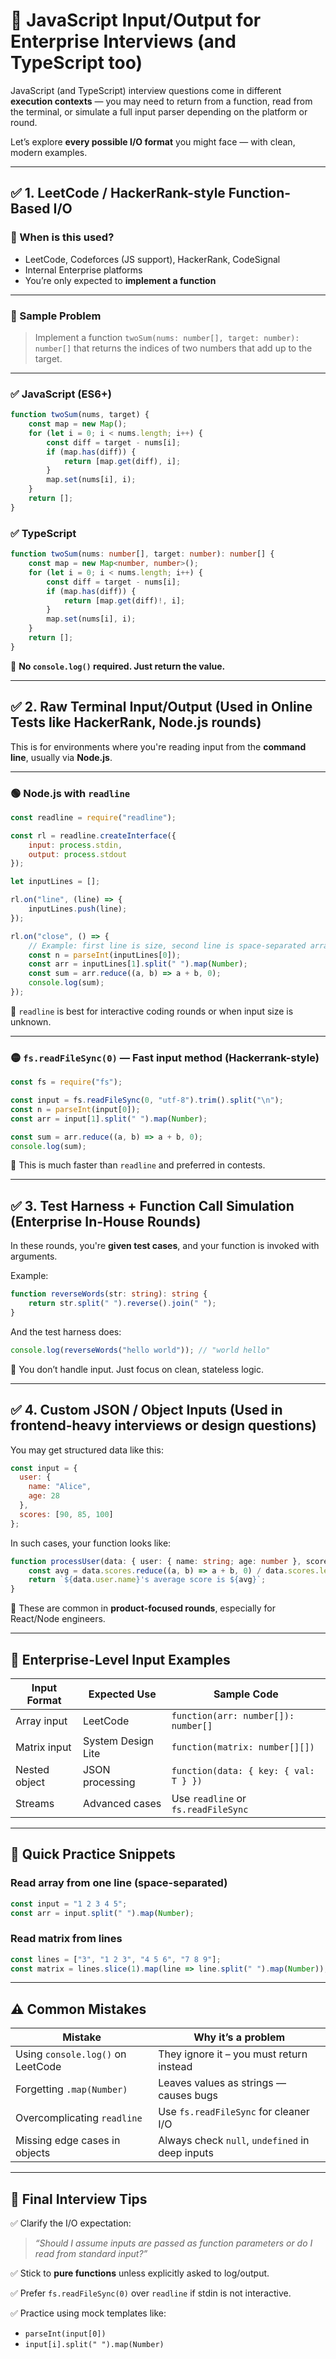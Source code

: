 

# 📘 JavaScript Input/Output for Enterprise Interviews (and TypeScript too)

JavaScript (and TypeScript) interview questions come in different **execution contexts** — you may need to return from a function, read from the terminal, or simulate a full input parser depending on the platform or round.

Let’s explore **every possible I/O format** you might face — with clean, modern examples.

---

## ✅ 1. LeetCode / HackerRank-style Function-Based I/O

### 🔸 When is this used?

* LeetCode, Codeforces (JS support), HackerRank, CodeSignal
* Internal Enterprise platforms
* You’re only expected to **implement a function**

---

### 🧪 Sample Problem

> Implement a function `twoSum(nums: number[], target: number): number[]` that returns the indices of two numbers that add up to the target.

---

### ✅ JavaScript (ES6+)

```js
function twoSum(nums, target) {
    const map = new Map();
    for (let i = 0; i < nums.length; i++) {
        const diff = target - nums[i];
        if (map.has(diff)) {
            return [map.get(diff), i];
        }
        map.set(nums[i], i);
    }
    return [];
}
```

### ✅ TypeScript

```ts
function twoSum(nums: number[], target: number): number[] {
    const map = new Map<number, number>();
    for (let i = 0; i < nums.length; i++) {
        const diff = target - nums[i];
        if (map.has(diff)) {
            return [map.get(diff)!, i];
        }
        map.set(nums[i], i);
    }
    return [];
}
```

🧠 **No `console.log()` required. Just return the value.**

---

## ✅ 2. Raw Terminal Input/Output (Used in Online Tests like HackerRank, Node.js rounds)

This is for environments where you're reading input from the **command line**, usually via **Node.js**.

---

### 🟢 Node.js with `readline`

```js
const readline = require("readline");

const rl = readline.createInterface({
    input: process.stdin,
    output: process.stdout
});

let inputLines = [];

rl.on("line", (line) => {
    inputLines.push(line);
});

rl.on("close", () => {
    // Example: first line is size, second line is space-separated array
    const n = parseInt(inputLines[0]);
    const arr = inputLines[1].split(" ").map(Number);
    const sum = arr.reduce((a, b) => a + b, 0);
    console.log(sum);
});
```

🧠 `readline` is best for interactive coding rounds or when input size is unknown.

---

### 🟡 `fs.readFileSync(0)` — Fast input method (Hackerrank-style)

```js
const fs = require("fs");

const input = fs.readFileSync(0, "utf-8").trim().split("\n");
const n = parseInt(input[0]);
const arr = input[1].split(" ").map(Number);

const sum = arr.reduce((a, b) => a + b, 0);
console.log(sum);
```

🧠 This is much faster than `readline` and preferred in contests.

---

## ✅ 3. Test Harness + Function Call Simulation (Enterprise In-House Rounds)

In these rounds, you're **given test cases**, and your function is invoked with arguments.

Example:

```ts
function reverseWords(str: string): string {
    return str.split(" ").reverse().join(" ");
}
```

And the test harness does:

```ts
console.log(reverseWords("hello world")); // "world hello"
```

🧠 You don’t handle input. Just focus on clean, stateless logic.

---

## ✅ 4. Custom JSON / Object Inputs (Used in frontend-heavy interviews or design questions)

You may get structured data like this:

```js
const input = {
  user: {
    name: "Alice",
    age: 28
  },
  scores: [90, 85, 100]
};
```

In such cases, your function looks like:

```ts
function processUser(data: { user: { name: string; age: number }, scores: number[] }): string {
    const avg = data.scores.reduce((a, b) => a + b, 0) / data.scores.length;
    return `${data.user.name}'s average score is ${avg}`;
}
```

🧠 These are common in **product-focused rounds**, especially for React/Node engineers.

---

## 🧪 Enterprise-Level Input Examples

| Input Format  | Expected Use       | Sample Code                           |
| ------------- | ------------------ | ------------------------------------- |
| Array input   | LeetCode           | `function(arr: number[]): number[]`   |
| Matrix input  | System Design Lite | `function(matrix: number[][])`        |
| Nested object | JSON processing    | `function(data: { key: { val: T } })` |
| Streams       | Advanced cases     | Use `readline` or `fs.readFileSync`   |

---

## 🧾 Quick Practice Snippets

### Read array from one line (space-separated)

```ts
const input = "1 2 3 4 5";
const arr = input.split(" ").map(Number);
```

### Read matrix from lines

```ts
const lines = ["3", "1 2 3", "4 5 6", "7 8 9"];
const matrix = lines.slice(1).map(line => line.split(" ").map(Number));
```

---

## ⚠️ Common Mistakes

| Mistake                           | Why it’s a problem                              |
| --------------------------------- | ----------------------------------------------- |
| Using `console.log()` on LeetCode | They ignore it – you must return instead        |
| Forgetting `.map(Number)`         | Leaves values as strings — causes bugs          |
| Overcomplicating `readline`       | Use `fs.readFileSync` for cleaner I/O           |
| Missing edge cases in objects     | Always check `null`, `undefined` in deep inputs |

---

## 🧠 Final Interview Tips

✅ Clarify the I/O expectation:

> *“Should I assume inputs are passed as function parameters or do I read from standard input?”*

✅ Stick to **pure functions** unless explicitly asked to log/output.

✅ Prefer `fs.readFileSync(0)` over `readline` if stdin is not interactive.

✅ Practice using mock templates like:

* `parseInt(input[0])`
* `input[i].split(" ").map(Number)`

